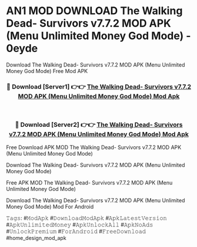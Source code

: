 # AN1 MOD DOWNLOAD The Walking Dead- Survivors v7.7.2 MOD APK (Menu Unlimited Money God Mode) - 0eyde
Download The Walking Dead- Survivors v7.7.2 MOD APK (Menu Unlimited Money God Mode) Free Mod APK

<div align="center">
<h3>🔴 Download [Server1] 👉👉 <a href="https://apk-comot.site?title=The_Walking_Dead-_Survivors_v7.7.2_MOD_APK_(Menu_Unlimited_Money_God_Mode)">The Walking Dead- Survivors v7.7.2 MOD APK (Menu Unlimited Money God Mode) Mod Apk</a></h3><br>

<h3>🔴 Download [Server2] 👉👉 <a href="https://apk-comot.site?title=The_Walking_Dead-_Survivors_v7.7.2_MOD_APK_(Menu_Unlimited_Money_God_Mode)">The Walking Dead- Survivors v7.7.2 MOD APK (Menu Unlimited Money God Mode) Mod Apk</a></h3>
</div>


Free Download APK MOD The Walking Dead- Survivors v7.7.2 MOD APK (Menu Unlimited Money God Mode)

Download The Walking Dead- Survivors v7.7.2 MOD APK (Menu Unlimited Money God Mode) 

Free APK MOD The Walking Dead- Survivors v7.7.2 MOD APK (Menu Unlimited Money God Mode) 

Download The Walking Dead- Survivors v7.7.2 MOD APK (Menu Unlimited Money God Mode) Mod For Android

𝚃𝚊𝚐𝚜: #𝙼𝚘𝚍𝙰𝚙𝚔 #𝙳𝚘𝚠𝚗𝚕𝚘𝚊𝚍𝙼𝚘𝚍𝙰𝚙𝚔 #𝙰𝚙𝚔𝙻𝚊𝚝𝚎𝚜𝚝𝚅𝚎𝚛𝚜𝚒𝚘𝚗 #𝙰𝚙𝚔𝚄𝚗𝚕𝚒𝚖𝚒𝚝𝚎𝚍𝙼𝚘𝚗𝚎𝚢 #𝙰𝚙𝚔𝚄𝚗𝚕𝚘𝚌𝚔𝙰𝚕𝚕 #𝙰𝚙𝚔𝙽𝚘𝙰𝚍𝚜 #𝚄𝚗𝚕𝚘𝚌𝚔𝙿𝚛𝚎𝚖𝚒𝚞𝚖 #𝙵𝚘𝚛𝙰𝚗𝚍𝚛𝚘𝚒𝚍 #𝙵𝚛𝚎𝚎𝙳𝚘𝚠𝚗𝚕𝚘𝚊𝚍 #home_design_mod_apk